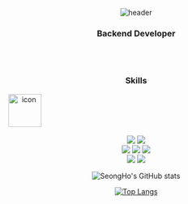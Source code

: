 <div align="center">
  
  ![header](https://capsule-render.vercel.app/api?type=waving&color=auto&height=300&section=header&text=Hi&nbsp;there!<br>asd&fontSize=60)
  
  ### Backend Developer
<br><br>

  ### Skills
<p>
<div style="display: flex; align-items: flex-start;"><img src="https://techstack-generator.vercel.app/java-icon.svg" alt="icon" width="65" height="65" /></div><br>
<img src="https://img.shields.io/badge/Spring-6DB33F?style=for-the-badge&logo=spring&logoColor=white"/>
<img src="https://img.shields.io/badge/Spring Boot-6DB33F?style=for-the-badge&logo=springboot&logoColor=white"/><br>
<img src="https://img.shields.io/badge/Hibernate-59666C?style=for-the-badge&logo=hibernate&logoColor=white"/>
<img src="https://img.shields.io/badge/MySQL-4479A1?style=for-the-badge&logo=mysql&logoColor=white"/>
<img src="https://img.shields.io/badge/Redis-DC382D?style=for-the-badge&logo=redis&logoColor=white"/><br>
<img src="https://img.shields.io/badge/Git-F05032?style=for-the-badge&logo=git&logoColor=white"/>
<img src="https://img.shields.io/badge/Github Actions-2088FF?style=for-the-badge&logo=githubactions&logoColor=white"/>
</p>
  
![SeongHo's GitHub stats](https://github-readme-stats.vercel.app/api?username=SeongHo5&count_private=true&show_icons=true&theme=default) 

[![Top Langs](https://github-readme-stats.vercel.app/api/top-langs/?username=SeongHo5&layout=compact)](https://github.com/SeongHo5/github-readme-stats)
</div>
